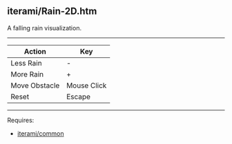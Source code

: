 iterami/Rain-2D.htm
-------------------

A falling rain visualization.

---

Action        | Key
--------------|------------
Less Rain     | -
More Rain     | +
Move Obstacle | Mouse Click
Reset         | Escape

---

Requires:
* [iterami/common](https://github.com/iterami/common)
